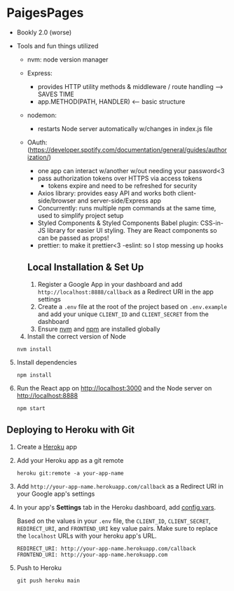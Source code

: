 # PaigesPages
- Bookly 2.0 (worse)


- Tools and fun things utilized
  - nvm: node version manager
  - Express:
    - provides HTTP utility methods & middleware / route handling --> SAVES TIME
    - app.METHOD(PATH, HANDLER) <-- basic structure
  - nodemon:
    - restarts Node server automatically w/changes in index.js file
  - OAuth: (https://developer.spotify.com/documentation/general/guides/authorization/)
    - one app can interact w/another w/out needing your password<3
    - pass authorization tokens over HTTPS via access tokens
      - tokens expire and need to be refreshed for security
    - Axios library: provides easy API and works both client-side/browser and server-side/Express app
    - Concurrently: runs multiple npm commands at the same time, used to simplify project setup
    - Styled Components & Styled Components Babel plugin: CSS-in-JS library for easier UI styling. They are React components so can be passed as props!
     - prettier: to make it prettier<3
     -eslint: so I stop messing up hooks

     ## Local Installation & Set Up
     1. Register a Google App in your dashboard and add `http://localhost:8888/callback` as a Redirect URI in the app settings
     2. Create a `.env` file at the root of the project based on `.env.example` and add your unique `CLIENT_ID` and `CLIENT_SECRET` from the dashboard
     3. Ensure [nvm](https://github.com/nvm-sh/nvm) and [npm](https://www.npmjs.com/) are installed globally


   4. Install the correct version of Node

    ```shell
    nvm install
    ```

5. Install dependencies

    ```shell
    npm install
    ```

6. Run the React app on <http://localhost:3000> and the Node server on <http://localhost:8888>

    ```shell
    npm start
    ```

  ## Deploying to Heroku with Git

1. Create a [Heroku](https://www.heroku.com/) app

2. Add your Heroku app as a git remote

    ```shell
    heroku git:remote -a your-app-name
    ```

3. Add `http://your-app-name.herokuapp.com/callback` as a Redirect URI in your Google app's settings

4. In your app's **Settings** tab in the Heroku dashboard, add [config vars](https://devcenter.heroku.com/articles/config-vars#using-the-heroku-dashboard).

   Based on the values in your `.env` file, the `CLIENT_ID`, `CLIENT_SECRET`, `REDIRECT_URI`, and `FRONTEND_URI` key value pairs. Make sure to replace the `localhost` URLs with your heroku app's URL.

   ```env
   REDIRECT_URI: http://your-app-name.herokuapp.com/callback
   FRONTEND_URI: http://your-app-name.herokuapp.com
   ```

5. Push to Heroku

    ```shell
    git push heroku main
    ```

